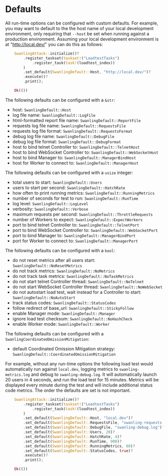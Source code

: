# Defaults

All run-time options can be configured with custom defaults. For example, you may want to default to the the host name of your local development environment, only requiring that `--host` be set when running against a production environment. Assuming your local development environment is at "http://local.dev/" you can do this as follows:

```rust
    SwanlingAttack::initialize()?
        .register_taskset(taskset!("LoadtestTasks")
            .register_task(task!(loadtest_index))
        )
        .set_default(SwanlingDefault::Host, "http://local.dev/")?
        .execute()?
        .print();

    Ok(())
```

The following defaults can be configured with a `&str`:
 - host: `SwanlingDefault::Host`
 - log file name: `SwanlingDefault::LogFile`
 - html-formatted report file name: `SwanlingDefault::ReportFile`
 - requests log file name: `SwanlingDefault::RequestsFile`
 - requests log file format: `SwanlingDefault::RequestsFormat`
 - debug log file name: `SwanlingDefault::DebugFile`
 - debug log file format: `SwanlingDefault::DebugFormat`
 - host to bind telnet Controller to: `SwanlingDefault::TelnetHost`
 - host to bind WebSocket Controller to: `SwanlingDefault::WebSocketHost`
 - host to bind Manager to: `SwanlingDefault::ManagerBindHost`
 - host for Worker to connect to: `SwanlingDefault::ManagerHost`

The following defaults can be configured with a `usize` integer:
 - total users to start: `SwanlingDefault::Users`
 - users to start per second: `SwanlingDefault::HatchRate`
 - how often to print running metrics: `SwanlingDefault::RunningMetrics`
 - number of seconds for test to run: `SwanlingDefault::RunTime`
 - log level: `SwanlingDefault::LogLevel`
 - verbosity: `SwanlingDefault::Verbose`
 - maximum requests per second: `SwanlingDefault::ThrottleRequests`
 - number of Workers to expect: `SwanlingDefault::ExpectWorkers`
 - port to bind telnet Controller to: `SwanlingDefault::TelnetPort`
 - port to bind WebSocket Controller to: `SwanlingDefault::WebSocketPort`
 - port to bind Manager to: `SwanlingDefault::ManagerBindPort`
 - port for Worker to connect to: `SwanlingDefault::ManagerPort`

The following defaults can be configured with a `bool`:
 - do not reset metrics after all users start: `SwanlingDefault::NoResetMetrics`
 - do not track metrics: `SwanlingDefault::NoMetrics`
 - do not track task metrics: `SwanlingDefault::NoTaskMetrics`
 - do not start telnet Controller thread: `SwanlingDefault::NoTelnet`
 - do not start WebSocket Controller thread: `SwanlingDefault::NoWebSocket`
 - do not autostart load test, wait instead for a Controller to start: `SwanlingDefault::NoAutoStart`
 - track status codes: `SwanlingDefault::StatusCodes`
 - follow redirect of base_url: `SwanlingDefault::StickyFollow`
 - enable Manager mode: `SwanlingDefault::Manager`
 - ignore load test checksum: `SwanlingDefault::NoHashCheck`
 - enable Worker mode: `SwanlingDefault::Worker`

The following defaults can be configured with a `SwanlingCoordinatedOmissionMitigation`:
 - default Coordinated Omission Mitigation strategy: `SwanlingDefault::CoordinatedOmissionMitigation`

For example, without any run-time options the following load test would automatically run against `local.dev`, logging metrics to `swanling-metrics.log` and debug to `swanling-debug.log`. It will automatically launch 20 users in 4 seconds, and run the load test for 15 minutes. Metrics will be displayed every minute during the test and will include additional status code metrics. The order the defaults are set is not important.

```rust
    SwanlingAttack::initialize()?
        .register_taskset(taskset!("LoadtestTasks")
            .register_task(task!(loadtest_index))
        )
        .set_default(SwanlingDefault::Host, "local.dev")?
        .set_default(SwanlingDefault::RequestsFile, "swanling-requests.log")?
        .set_default(SwanlingDefault::DebugFile, "swanling-debug.log")?
        .set_default(SwanlingDefault::Users, 20)?
        .set_default(SwanlingDefault::HatchRate, 4)?
        .set_default(SwanlingDefault::RunTime, 900)?
        .set_default(SwanlingDefault::RunningMetrics, 60)?
        .set_default(SwanlingDefault::StatusCodes, true)?
        .execute()?
        .print();

    Ok(())
```
